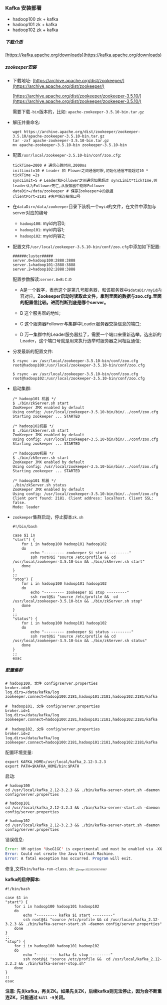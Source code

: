 ### Kafka 安装部署

- hadoop100  zk + kafka
- hadoop101  zk + kafka
- hadoop102  zk + kafka

##### 下载介质

[https://kafka.apache.org/downloads](https://kafka.apache.org/downloads)

##### zookeeper安装

- 下载地址: [https://archive.apache.org/dist/zookeeper/](https://archive.apache.org/dist/zookeeper/)

  [https://archive.apache.org/dist/zookeeper/zookeeper-3.5.10/](https://archive.apache.org/dist/zookeeper/zookeeper-3.5.10/)

  需要下载`-bin`版本的，比如: `apache-zookeeper-3.5.10-bin.tar.gz`

- 解压并重命名:

  ```shell
  wget https://archive.apache.org/dist/zookeeper/zookeeper-3.5.10/apache-zookeeper-3.5.10-bin.tar.gz
  tar -zxf apache-zookeeper-3.5.10-bin.tar.gz
  mv apache-zookeeper-3.5.10-bin zookeeper-3.5.10-bin
  ```

- 配置`/usr/local/zookeeper-3.5.10-bin/conf/zoo.cfg`:

  ```properties
  tickTime=2000 # 通信心跳时间,2000ms
  initLimit=10 # Leader 和 Flower之间通信时限,初始化通信不能超过10 * tickTime =2s
  syncLimit=5 # Leader和Follower之间通信如果超过 syncLimit*tickTIme,则leader认为Follower死亡,从服务器中剔除Follower
  dataDir=/data/zookeeper # 保存Zookeeper中的数据
  clientPort=2181 #客户端连接端口号
  ```

- 在`dataDir=/data/zookeeper`目录下装机一个`myid`的文件，在文件中添加与server对应的编号

  - `hadoop100`: myid内容0;
  - `hadoop101`: myid内容1;
  - `hadoop102`: myid内容2;

- 配置文件`/usr/local/zookeeper-3.5.10-bin/conf/zoo.cfg`中添加如下配置:

  ```properties
  ######cluster#####
  server.0=hadoop100:2888:3888
  server.1=hadoop101:2888:3888
  server.2=hadoop102:2888:3888
  ```

  配置参数解读:`server.A=B:C:D`

  - A是一个数字，表示这个是第几号服务器，和该服务器中`$dataDir/myid`内容对应。**Zookeeper启动时读取此文件，拿到里面的数据与zoo.cfg.里面的配置信比较。进而判断到底是哪个server。**

  - B 这个服务器的地址;
  - C  这个服务器Follower与集群中Leader服务器交换信息的端口;
  - D 万一集群中的Leader服务器挂了，需要一个端口来重新选举。选出新的Leader，这个端口号就是用来执行选举时服务器之间相互通信;

- 分发最新的配置文件:

  ```shell
  $ rsync -av /usr/local/zookeeper-3.5.10-bin/conf/zoo.cfg  root@hadoop100:/usr/local/zookeeper-3.5.10-bin/conf/zoo.cfg
  
  $ rsync -av /usr/local/zookeeper-3.5.10-bin/conf/zoo.cfg  root@hadoop102:/usr/local/zookeeper-3.5.10-bin/conf/zoo.cfg
  ```

- 启动集群:

  ```shell
  /* hadoop101 机器 */
  $ ./bin/zkServer.sh start
  ZooKeeper JMX enabled by default
  Using config: /usr/local/zookeeper-3.5.10-bin/bin/../conf/zoo.cfg
  Starting zookeeper ... STARTED
  
  /* hadoop102机器 */
  $ ./bin/zkServer.sh start
  ZooKeeper JMX enabled by default
  Using config: /usr/local/zookeeper-3.5.10-bin/bin/../conf/zoo.cfg
  Starting zookeeper ... STARTED
  
  /* hadoop100机器 */
  $ ./bin/zkServer.sh start
  ZooKeeper JMX enabled by default
  Using config: /usr/local/zookeeper-3.5.10-bin/bin/../conf/zoo.cfg
  Starting zookeeper ... STARTED
  
  /* hadoop101 机器 */
  ./bin/zkServer.sh status
  ZooKeeper JMX enabled by default
  Using config: /usr/local/zookeeper-3.5.10-bin/bin/../conf/zoo.cfg
  Client port found: 2181. Client address: localhost. Client SSL: false.
  Mode: leader
  ```

- `zookeeper`集群启动，停止脚本`zk.sh`

  ```shell
  #!/bin/bash
  
  case $1 in
  "start") {
      for i in hadoop100 hadoop101 hadoop102
      do
          echo "--------- zookeeper $i start ---------"
          ssh root@$i "source /etc/profile && cd /usr/local/zookeeper-3.5.10-bin && ./bin/zkServer.sh start"
      done
  }
  ;;
  "stop") {
      for i in hadoop100 hadoop101 hadoop102
      do
          echo "--------- zookeeper $i stop ---------"
          ssh root@$i "source /etc/profile &&  cd /usr/local/zookeeper-3.5.10-bin && ./bin/zkServer.sh stop"
      done
  }
  ;;
  "status") {
      for i in hadoop100 hadoop101 hadoop102
      do
          echo "--------- zookeeper $i status ---------"
          ssh root@$i "source /etc/profile && cd /usr/local/zookeeper-3.5.10-bin && ./bin/zkServer.sh status"
      done
  }
  ;;
  esac
  ```

##### 配置集群

```properties
# hadoop100, 文件 config/server.properties
broker.id=0
log.dirs=/data/kafka/log
zookeeper.connect=hadoop100:2181,hadoop101:2181,hadoop102:2181/kafka

#  hadoop101, 文件 config/server.properties
broker.id=1
log.dirs=/data/kafka/log
zookeeper.connect=hadoop100:2181,hadoop101:2181,hadoop102:2181/kafka

#  hadoop102, 文件 config/server.properties
broker.id=2
log.dirs=/data/kafka/log
zookeeper.connect=hadoop100:2181,hadoop101:2181,hadoop102:2181/kafka
```

配置环境变量:

```shell
export KAFKA_HOME=/usr/local/kafka_2.12-3.2.3
export PATH=$KAFKA_HOME/bin:$PATH
```

启动:

```shell
# hadoop100 
cd /usr/local/kafka_2.12-3.2.3 && ./bin/kafka-server-start.sh -daemon config/server.properties

# hadoop101
cd /usr/local/kafka_2.12-3.2.3 && ./bin/kafka-server-start.sh -daemon config/server.properties

# hadoop102
cd /usr/local/kafka_2.12-3.2.3 && ./bin/kafka-server-start.sh -daemon config/server.properties
```

错误信息:
```java
Error: VM option 'UseG1GC' is experimental and must be enabled via -XX:+UnlockExperimentalVMOptions.
Error: Could not create the Java Virtual Machine.
Error: A fatal exception has occurred. Program will exit.
```

修复,文件`bin/kafka-run-class.sh`:
<img src="https://my-typora-pictures-1252258460.cos.ap-guangzhou.myqcloud.com/img/image-20221030143141487.png" alt="image-20221030143141487" style="zoom:50%;" />

**kafka的启停脚本:**

```shell
#!/bin/bash

case $1 in
"start") {
    for i in hadoop100 hadoop101 hadoop102
    do
        echo "--------- kafka $i start ---------"
        ssh root@$i "source /etc/profile && cd /usr/local/kafka_2.12-3.2.3 && ./bin/kafka-server-start.sh -daemon config/server.properties"
    done
}
;;
"stop") {
    for i in hadoop100 hadoop101 hadoop102
    do
        echo "--------- kafka $i stop ---------"
        ssh root@$i "source /etc/profile &&  cd /usr/local/kafka_2.12-3.2.3 && ./bin/kafka-server-stop.sh"
    done
}
;;
esac
```

**注意: 先关kafka，再关ZK。如果先关ZK，后续kafka则无法停止，因为会不断重连ZK，只能通过 `kill -9`关闭。**

